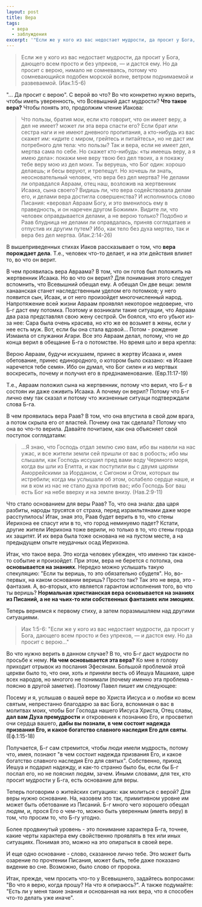 ```yaml
---
layout: post
title: Вера
tags:
  - вера
  - заблуждения
excerpt: '"Если же у кого из вас недостает мудрости, да просит у Бога, дающего всем просто и без упреков, — и дастся ему. Но да просит с верою..." (Иак 1:5-6). "... Да просит с верою". С верой во что?..'
---
```


> Если же у кого из вас недостает мудрости, да просит у Бога, дающего всем просто и без упреков, — и дастся ему. Но да просит с верою, нимало не сомневаясь, потому что сомневающийся подобен морской волне, ветром поднимаемой и развеваемой. (Иак.1:5-6)

"... Да просит с верою". С верой во что? Во что конкретно нужно верить, чтобы иметь уверенность, что Всевышний даст мудрости? **Что такое вера?** Чтобы понять это, продолжим чтение Иакова:

> Что пользы, братия мои, если кто говорит, что он имеет веру, а дел не имеет? может ли эта вера спасти его? Если брат или сестра наги и не имеют дневного пропитания, а кто-нибудь из вас скажет им: «идите с миром, грейтесь и питайтесь», но не даст им потребного для тела: что пользы? Так и вера, если не имеет дел, мертва сама по себе. Но скажет кто-нибудь: «ты имеешь веру, а я имею дела»: покажи мне веру твою без дел твоих, а я покажу тебе веру мою из дел моих. Ты веруешь, что Бог один: хорошо делаешь; и бесы веруют, и трепещут. Но хочешь ли знать, неосновательный человек, что вера без дел мертва? Не делами ли оправдался Авраам, отец наш, возложив на жертвенник Исаака, сына своего? Видишь ли, что вера содействовала делам его, и делами вера достигла совершенства? И исполнилось слово Писания: «веровал Авраам Богу, и это вменилось ему в праведность, и он наречен другом Божиим». Видите ли, что человек оправдывается делами, а не верою только? Подобно и Раав блудница не делами ли оправдалась, приняв соглядатаев и отпустив их другим путем? Ибо, как тело без духа мертво, так и вера без дел мертва. (Иак.2:14-26)

В вышеприведенных стихах Иаков рассказывает о том, что **вера порождает дела**. Т.е., человек что-то делает, и на эти действия влияет то, во что он верит.

В чем проявилась вера Авраама? В том, что он готов был положить на жертвенник Исаака. Но во что он верил? Для понимания этого следует вспомнить, что Всевышний обещал ему. А обещал Он две вещи: земля ханаанская станет наследственным уделом его потомков; у него появится сын, Исаак, и от него произойдет многочисленный народ. Напротяжение всей жизни Авраам проявлял некоторое недоверие, что Б-г даст ему потомка. Поэтому и возникали такие ситуации, что Авраам два раза представлял свою жену сестрой. Он боялся, что его убьют из-за нее: Сара была очень красива, но кто же ее возьмет в жены, если у нее есть муж. Вот, если бы она стала вдовой... Потом - рождение Измаила от служанки Агари. Все это Авраам делал, потому, что не до конца верил в обещание Б-га о потомстве. Но время шло и вера крепла:

Верою Авраам, будучи искушаем, принес в жертву Исаака и, имея обетование, принес единородного, о котором было сказано: «в Исааке наречется тебе семя». Ибо он думал, что Бог силен и из мертвых воскресить, почему и получил его в предзнаменование. (Евр.11:17-19)

Т.е., Авраам положил сына на жертвенник, потому что верил, что Б-г в состоян ии даже оживить Исаака. А почему он верил? Потому что Б-г лично ему так сказал и потому что жизненные ситуаци  подтверждали слова Б-га.

В чем проявилась вера Раав? В том, что она впустила в свой дом врага, а потом скрыла его от властей. Почему она так сделала? Потому что она во что-то верила. Давайте почитаем, как она объясняет свой поступок соглядатаям:

> ...Я знаю, что Господь отдал землю сию вам, ибо вы навели на нас ужас, и все жители земли сей пришли от вас в робость; ибо мы слышали, как Господь иссушил пред вами воду Чермного моря, когда вы шли из Египта, и как поступили вы с двумя царями Аморрейскими за Иорданом, с Сигоном и Огом, которых вы истребили; когда мы услышали об этом, ослабело сердце наше, и ни в ком из нас не стало духа против вас; ибо Господь Бог ваш есть Бог на небе вверху и на земле внизу. (Нав.2:9-11)

Что стало основанием для веры Раав? То, что она знала: два царя разбиты, народы трусятся от страха, перед израильтянами даже море расступилось! Итак, зная это, Раав будет верить в то, что стены Иерихона ее спасут или в то, что город неминуемо падет? Кстати, другие жители Иерихона тоже верили, но только в то, что стены города их защитят. И их вера была тоже основана не на пустом месте, а на предыдущем опыте неудачных осад Иерихона.

Итак, что такое вера. Это когда человек убежден, что именно так какое-то событие и произойдет. При этом, вера не берется с потолка, она **основывается на знаниях**. Нередко можно услышать такую спекуляцию: "Если ты веришь, то это обязательно сбудетя". Но, во-первых, на каком основании веришь? Просто так? Так это не вера, это - фантазия. А, во-вторых, кто является гарантом исполнения того, во что ты веришь? **Нормальная христианская вера основывается на знаниях из Писаний, а не на чьих-то или собственных фантазиях или эмоциях**.

Теперь вернемся к первому стиху, а затем поразмышляем над другими ситуациями.

> Иак 1:5-6: "Если же у кого из вас недостает мудрости, да просит у Бога, дающего всем просто и без упреков, — и дастся ему. Но да просит с верою..."

Во что нужно верить в данном случае? В то, что Б-г даст мудрости по просьбе к нему. **На чем основывается эта вера?** Ко мне в голову приходит отрывок из послания Эфесянам. Большой проблемой этой церкви было то, что они, хоть и приняли весть об Иешуа Машиахе, царе всех народов, но многого не понимали (почему именно эта проблема - поясню в другой заметке). Поэтому Павел пишет им следующее:

Посему и я, услышав о вашей вере во Христа Иисуса и о любви ко всем святым, непрестанно благодарю за вас Бога, вспоминая о вас в молитвах моих, чтобы Бог Господа нашего Иисуса Христа, Отец славы, **дал вам Духа премудрости** и откровения к познанию Его, и просветил очи сердца вашего, **дабы вы познали, в чем состоит надежда призвания Его, и какое богатство славного наследия Его для святы**. (Еф.1:15-18)

Получается, Б-г сам стремится, чтобы люди имели мудрость, потому что, имея, познают "в чем состоит надежда призвания Его, и какое богатство славного наследия Его для святых". Собственно, приход Иешуа и подарил надежду, и как-то странно было бы, если бы Б-г послал его, но не пояснил людям, зачем. Иными словами, для тех, кто просит мудрости у Б-га, есть основание для веры.

Теперь поговорим о житейских ситуациях: как молиться с верой? Для веры нужно основание. На, назовем это так, примитивном уровне им может быть обетование из Писаний. Б-г много чего хорошего обещал людям, и, прося Его о чем-то, можно быть уверенным (иметь веру) в том, что просим то, что Б-гу угодно.

Более продвинутый уровень - это понимание характера Б-га, точнее, какие черты характера ему свойственно проявлять в тех или иных ситуациях. Понимая это, можно на это опираться в своей вере.

И еще одно основание - слово, сказанное лично тебе. Это может быть озарение по прочтении Писания, может быть, тебе даже показано видение во сне. Возможно, было слово от пророка.

Итак, прежде, чем просить что-то у Всевышнего, задайтесь вопросами: "Во что я верю, когда прошу? На что я опираюсь?". А также подумайте: "Есть ли у меня такие знания и основанная на них вера, что я способен что-то делать уже иначе".
